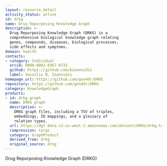 ```yaml
---
layout: resource_detail
activity_status: active
id: drkg
name: Drug Repurposing Knowledge Graph
description: >-
  Drug Repurposing Knowledge Graph (DRKG) is a
  comprehensive biological knowledge graph relating
  genes, compounds, diseases, biological processes,
  side effects and symptoms.
domain: health
contacts:
- category: Individual
  orcid: 0000-0002-8367-0733
  github: https://github.com/bioannidis
  label: Vassilis N. Ioannidis
homepage_url: https://github.com/gnn4dr/DRKG
repository: https://github.com/gnn4dr/DRKG
category: KnowledgeGraph
products:
- id: drkg.graph
  name: DRKG graph
  description: >-
    DRKG graph files, including a TSV of triples,
    embeddings, ID mappings, and a glossary of
    relation types.
  url: https://dgl-data.s3-us-west-2.amazonaws.com/dataset/DRKG/drkg.tar.gz
  compression: targz
  category: GraphProduct
  derived_from: drkg
  original_source: drkg
---
```


Drug Repurposing Knowledge Graph (DRKG)
